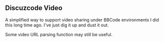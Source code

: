 Discuzcode Video
----------------
A simplified way to support video sharing under BBCode environments
I did this long time ago. I've just dig it up and dust it out.

Some video URL parsing function may still be useful.
